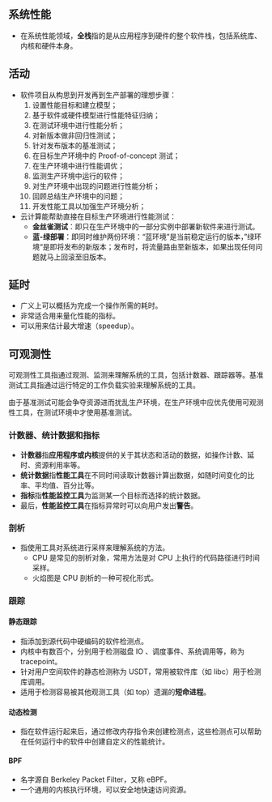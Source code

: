 ## 系统性能

* 在系统性能领域，**全栈**指的是从应用程序到硬件的整个软件栈，包括系统库、内核和硬件本身。

## 活动

* 软件项目从构思到开发再到生产部署的理想步骤：
  1. 设置性能目标和建立模型；
  2. 基于软件或硬件模型进行性能特征归纳；
  3. 在测试环境中进行性能分析；
  4. 对新版本做非回归性测试；
  5. 针对发布版本的基准测试；
  6. 在目标生产环境中的 Proof-of-concept 测试；
  7. 在生产环境中进行性能调优；
  8. 监测生产环境中运行的软件；
  9. 对生产环境中出现的问题进行性能分析；
  10. 回顾总结生产环境中的问题；
  11. 开发性能工具以加强生产环境分析；
* 云计算能帮助直接在目标生产环境进行性能测试：
  * **金丝雀测试**：即只在生产环境中的一部分实例中部署新软件来进行测试。
  * **蓝-绿部署**：即同时维护两份环境：“蓝环境”是当前稳定运行的版本，”绿环境“是即将发布的新版本；发布时，将流量路由至新版本，如果出现任何问题就马上回滚至旧版本。

## 延时

* 广义上可以概括为完成一个操作所需的耗时。
* 非常适合用来量化性能的指标。
* 可以用来估计最大增速（speedup）。

## 可观测性

可观测性工具指通过观测、监测来理解系统的工具，包括计数器、跟踪器等。基准测试工具指通过运行特定的工作负载实验来理解系统的工具。

由于基准测试可能会争夺资源进而扰乱生产环境，在生产环境中应优先使用可观测性工具，在测试环境中才使用基准测试。

### 计数器、统计数据和指标

* **计数器**指**应用程序或内核**提供的关于其状态和活动的数据，如操作计数、延时、资源利用率等。
* **统计数据**指**性能工具**在不同时间读取计数器计算出数据，如随时间变化的比率、平均值、百分比等。
* **指标**指**性能监控工具**为监测某一个目标而选择的统计数据。
* 最后，**性能监控工具**在指标异常时可以向用户发出**警告**。

### 剖析

* 指使用工具对系统进行采样来理解系统的方法。
  * CPU 是常见的剖析对象，常用方法是对 CPU 上执行的代码路径进行时间采样。
  * 火焰图是 CPU 剖析的一种可视化形式。

### 跟踪

#### 静态跟踪

* 指添加到源代码中硬编码的软件检测点。
* 内核中有数百个，分别用于检测磁盘 IO 、调度事件、系统调用等，称为 tracepoint。
* 针对用户空间软件的静态检测称为 USDT，常用被软件库（如 libc）用于检测库调用。
* 适用于检测容易被其他观测工具（如 top）遗漏的**短命进程**。

#### 动态检测

* 指在软件运行起来后，通过修改内存指令来创建检测点，这些检测点可以帮助在任何运行中的软件中创建自定义的性能统计。

#### BPF

* 名字源自 Berkeley Packet Filter，又称 eBPF。
* 一个通用的内核执行环境，可以安全地快速访问资源。
